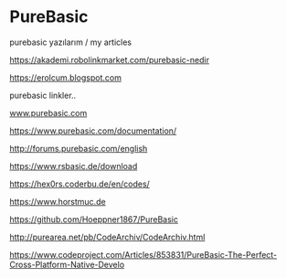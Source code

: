 # PureBasic
purebasic yazılarım / my articles

https://akademi.robolinkmarket.com/purebasic-nedir

https://erolcum.blogspot.com

purebasic linkler..

www.purebasic.com

https://www.purebasic.com/documentation/

http://forums.purebasic.com/english

https://www.rsbasic.de/download

https://hex0rs.coderbu.de/en/codes/

https://www.horstmuc.de

https://github.com/Hoeppner1867/PureBasic

http://purearea.net/pb/CodeArchiv/CodeArchiv.html

https://www.codeproject.com/Articles/853831/PureBasic-The-Perfect-Cross-Platform-Native-Develo









